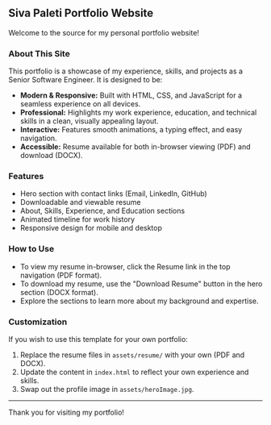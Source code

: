 ## Siva Paleti Portfolio Website

Welcome to the source for my personal portfolio website!

### About This Site
This portfolio is a showcase of my experience, skills, and projects as a Senior Software Engineer. It is designed to be:

- **Modern & Responsive:** Built with HTML, CSS, and JavaScript for a seamless experience on all devices.
- **Professional:** Highlights my work experience, education, and technical skills in a clean, visually appealing layout.
- **Interactive:** Features smooth animations, a typing effect, and easy navigation.
- **Accessible:** Resume available for both in-browser viewing (PDF) and download (DOCX).

### Features
- Hero section with contact links (Email, LinkedIn, GitHub)
- Downloadable and viewable resume
- About, Skills, Experience, and Education sections
- Animated timeline for work history
- Responsive design for mobile and desktop

### How to Use
- To view my resume in-browser, click the Resume link in the top navigation (PDF format).
- To download my resume, use the "Download Resume" button in the hero section (DOCX format).
- Explore the sections to learn more about my background and expertise.

### Customization
If you wish to use this template for your own portfolio:
1. Replace the resume files in `assets/resume/` with your own (PDF and DOCX).
2. Update the content in `index.html` to reflect your own experience and skills.
3. Swap out the profile image in `assets/heroImage.jpg`.

---
Thank you for visiting my portfolio!
